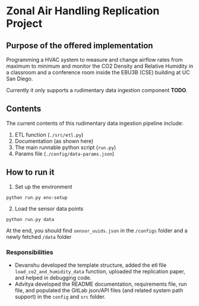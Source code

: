 # Zonal Air Handling Replication Project

## Purpose of the offered implementation
Programming a HVAC system to measure and change airflow rates from maximum to minimum and monitor the CO2 Density and Relative Humidity in a classroom and a conference room inside the EBU3B (CSE) building at UC San Diego.

Currently it only supports a rudimentary data ingestion component **TODO**.

## Contents
The current contents of this rudimentary data ingestion pipeline include:
1. ETL function (`./src/etl.py`)
2. Documentation (as shown here)
3. The main runnable python script (`run.py`)
4. Params file (`./config/data-params.json`)

## How to run it

1. Set up the environment

`python run.py env-setup`

2. Load the sensor data points

`python run.py data`


At the end, you should find `sensor_uuids.json` in the `/configs` folder and a newly fetched `/data` folder

### Responsibilities

* Devanshu developed the template structure, added the etl file `load_co2_and_humidity_data` function, uploaded the replication paper, and helped in debugging code.
* Advitya developed the README documentation, requirements file, run file, and populated the GitLab json/API files (and related system path support) in the `config` and `src` folder.
